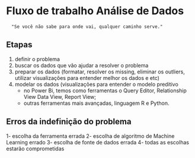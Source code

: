 # Fluxo de trabalho Análise de Dados

      "Se você não sabe para onde vai, qualquer caminho serve."
      
## Etapas

1. definir o problema
2. buscar os dados que vão ajudar a resolver o problema
3. preparar os dados (formatar, resolver os missing, eliminar os outliers, utilizar visualizações para entender melhor os dados e etc)
4. modelar os dados (visualizações para entender o modelo preditivo
      - no Power Bi, temos como ferramentas o Query Editor, Relationship View Data View, Report View;
      - outras ferramentas mais avançadas, linguagem R e Python.


## Erros da indefinição do problema

1- escolha da ferramenta errada
2- escolha de algoritmo de Machine Learning errado
3- escolha de fonte de dados errada
4- todas as escolhas estarão comprometidas